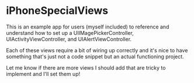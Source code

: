 # iPhoneSpecialViews
This is an example app for users (myself included) to reference and understand how to set up a UIIMagePickerController, UIActivityViewController, and UIAlertViewController.

Each of these views require a bit of wiring up correctly and it's nice to have something that's just not a code snippet but an actual functioning project.

Let me know if there are more views I should add that are tricky to implement and I'll set them up!
